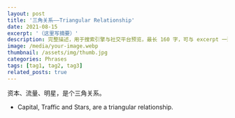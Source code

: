 ```yaml
---
layout: post
title: '三角关系——Triangular Relationship'
date: 2021-08-15
excerpt: '（这里写摘要）'
description: 完整描述，用于搜索引擎与社交平台预览，最长 160 字，可与 excerpt 一致
image: /media/your-image.webp
thumbnail: /assets/img/thumb.jpg
categories: Phrases
tags: [tag1, tag2, tag3]
related_posts: true
---
```


资本、流量、明星，是个三角关系。

- Capital, Traffic and Stars, are a triangular relationship.